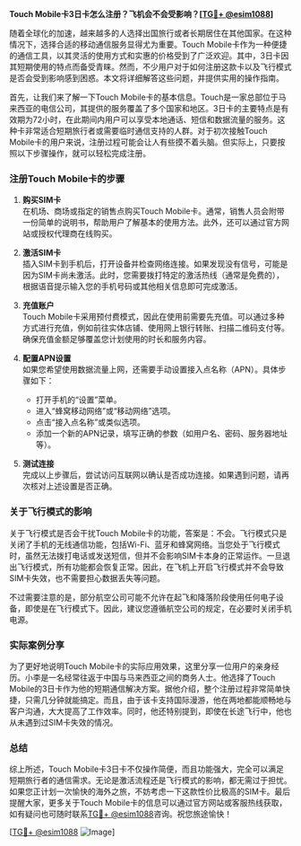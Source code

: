 **Touch Mobile卡3日卡怎么注册？飞机会不会受影响？[[TG💪+ @esim1088](https://t.me/s/esim1088)]**

随着全球化的加速，越来越多的人选择出国旅行或者长期居住在其他国家。在这种情况下，选择合适的移动通信服务显得尤为重要。Touch Mobile卡作为一种便捷的通信工具，以其灵活的使用方式和实惠的价格受到了广泛欢迎。其中，3日卡因其短期使用的特点而备受青睐。然而，不少用户对于如何注册这款卡以及飞行模式是否会受到影响感到困惑。本文将详细解答这些问题，并提供实用的操作指南。

首先，让我们来了解一下Touch Mobile卡的基本信息。Touch是一家总部位于马来西亚的电信公司，其提供的服务覆盖了多个国家和地区。3日卡的主要特点是有效期为72小时，在此期间内用户可以享受本地通话、短信和数据流量的服务。这种卡非常适合短期旅行者或需要临时通信支持的人群。对于初次接触Touch Mobile卡的用户来说，注册过程可能会让人有些摸不着头脑。但实际上，只要按照以下步骤操作，就可以轻松完成注册。

### 注册Touch Mobile卡的步骤

1. **购买SIM卡**  
   在机场、商场或指定的销售点购买Touch Mobile卡。通常，销售人员会附带一份简单的说明书，帮助用户了解基本的使用方法。此外，还可以通过官方网站或授权代理商在线购买。

2. **激活SIM卡**  
   插入SIM卡到手机后，打开设备并检查网络连接。如果发现没有信号，可能是因为SIM卡尚未激活。此时，您需要拨打特定的激活热线（通常是免费的），根据语音提示输入您的手机号码或其他相关信息即可完成激活。

3. **充值账户**  
   Touch Mobile卡采用预付费模式，因此在使用前需要先充值。可以通过多种方式进行充值，例如前往实体店铺、使用网上银行转账、扫描二维码支付等。确保充值金额足够覆盖您计划使用的时长和服务内容。

4. **配置APN设置**  
   如果您希望使用数据流量上网，还需要手动设置接入点名称（APN）。具体步骤如下：
   - 打开手机的“设置”菜单。
   - 进入“蜂窝移动网络”或“移动网络”选项。
   - 点击“接入点名称”或类似选项。
   - 添加一个新的APN记录，填写正确的参数（如用户名、密码、服务器地址等）。

5. **测试连接**  
   完成以上步骤后，尝试访问互联网以确认是否成功连接。如果遇到问题，请再次核对上述设置是否正确。

### 关于飞行模式的影响

关于飞行模式是否会干扰Touch Mobile卡的功能，答案是：不会。飞行模式只是关闭了手机的无线通信功能，包括Wi-Fi、蓝牙和蜂窝网络。当您处于飞行模式时，虽然无法拨打电话或发送短信，但并不会影响SIM卡本身的正常运作。一旦退出飞行模式，所有功能都会恢复正常。因此，在飞机上开启飞行模式并不会导致SIM卡失效，也不需要担心数据丢失等问题。

不过需要注意的是，部分航空公司可能不允许在起飞和降落阶段使用任何电子设备，即使是在飞行模式下。因此，建议您遵循航空公司的规定，在必要时关闭手机电源。

### 实际案例分享

为了更好地说明Touch Mobile卡的实际应用效果，这里分享一位用户的亲身经历。小李是一名经常往返于中国与马来西亚之间的商务人士。他选择了Touch Mobile的3日卡作为他的短期通信解决方案。据他介绍，整个注册过程非常简单快捷，只需几分钟就能搞定。而且，由于该卡支持国际漫游，他在两地都能顺畅地与客户沟通，大大提高了工作效率。同时，他还特别提到，即使在长途飞行中，他也从未遇到过SIM卡失效的情况。

### 总结

综上所述，Touch Mobile卡3日卡不仅操作简便，而且功能强大，完全可以满足短期旅行者的通信需求。无论是激活流程还是飞行模式的影响，都无需过于担忧。如果您正计划一次愉快的海外之旅，不妨考虑一下这款性价比极高的SIM卡。最后提醒大家，更多关于Touch Mobile卡的信息可以通过官方网站或客服热线获取，如有疑问也可随时联系[TG💪+ @esim1088](https://t.me/s/esim1088)咨询。祝您旅途愉快！

[[TG💪+ @esim1088](https://t.me/s/esim1088) ![Image](https://i.postimg.cc/4NQfJmqS/Snipaste-2025-05-13-00-14-12.png)]